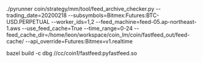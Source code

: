 ./pyrunner coin/strategy/mm/tool/feed\_archive\_checker.py --trading\_date=20200218 --subsymbols=Bitmex:Futures:BTC-USD.PERPETUAL --worker\_ids=1,2 --feed\_machine=feed-05.ap-northeast-1.aws --use\_feed\_cache=True --time\_range=0-24 --feed\_cache\_dir=/home/leon/workspace/coin\_lm/coin/fastfeed\_out/feed-cache/ --api\_override=Futures:Bitmex=v1.realtime

bazel build -c dbg //cc/coin1/fastfeed:pyfastfeed.so
